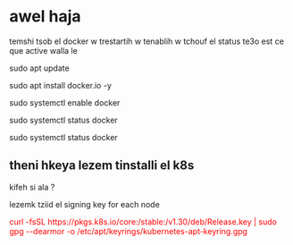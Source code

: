 # awel haja 

temshi tsob el docker w trestartih w tenablih w tchouf el status te3o est ce que active walla le 

sudo apt update

sudo apt install docker.io -y

sudo systemctl enable docker


sudo systemctl status docker

sudo systemctl status docker

## theni hkeya lezem tinstalli el k8s 

kifeh si ala ? 

lezemk tziid el signing key for each node 

<p  style= "color:red"> curl -fsSL https://pkgs.k8s.io/core:/stable:/v1.30/deb/Release.key | sudo gpg --dearmor -o /etc/apt/keyrings/kubernetes-apt-keyring.gpg  </p>
